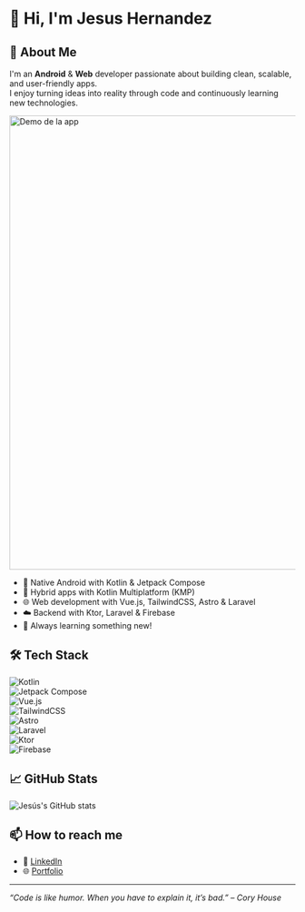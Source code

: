 # 👋 Hi, I'm Jesus Hernandez

## 🚀 About Me  
I'm an **Android** & **Web** developer passionate about building clean, scalable, and user-friendly apps.  
I enjoy turning ideas into reality through code and continuously learning new technologies.

<img src="./presentation.gif" alt="Demo de la app" width="800">

- 📱 Native Android with Kotlin & Jetpack Compose  
- 🧩 Hybrid apps with Kotlin Multiplatform (KMP)  
- 🌐 Web development with Vue.js, TailwindCSS, Astro & Laravel  
- ☁️ Backend with Ktor, Laravel & Firebase  
- 🧠 Always learning something new!

## 🛠️ Tech Stack  
![Kotlin](https://img.shields.io/badge/Kotlin-7F52FF?style=for-the-badge&logo=kotlin&logoColor=white)  
![Jetpack Compose](https://img.shields.io/badge/Jetpack%20Compose-4285F4?style=for-the-badge&logo=android&logoColor=white)  
![Vue.js](https://img.shields.io/badge/Vue.js-42b883?style=for-the-badge&logo=vue.js&logoColor=white)  
![TailwindCSS](https://img.shields.io/badge/TailwindCSS-06B6D4?style=for-the-badge&logo=tailwind-css&logoColor=white)  
![Astro](https://img.shields.io/badge/Astro-000000?style=for-the-badge&logo=astro&logoColor=white)  
![Laravel](https://img.shields.io/badge/Laravel-FF2D20?style=for-the-badge&logo=laravel&logoColor=white)  
![Ktor](https://img.shields.io/badge/Ktor-0095D5?style=for-the-badge&logo=kotlin&logoColor=white)  
![Firebase](https://img.shields.io/badge/Firebase-FFCA28?style=for-the-badge&logo=firebase&logoColor=black)

## 📈 GitHub Stats  
![Jesús's GitHub stats](https://github-readme-stats.vercel.app/api?username=JesusHzC&show_icons=true&theme=radical)

## 📫 How to reach me  
- 💼 [LinkedIn](https://www.linkedin.com/in/jclementeh/)  
- 🌐 [Portfolio](https://jc-coding.com/)

---

*“Code is like humor. When you have to explain it, it’s bad.” – Cory House*

